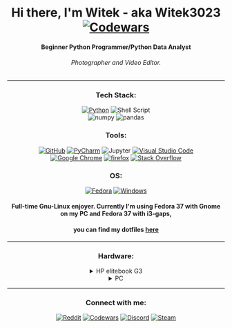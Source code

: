 <div align="center">

# Hi there, I'm Witek - aka Witek3023 [![Codewars](https://www.codewars.com/users/Witek3023/badges/micro)](https://www.codewars.com/users/Witek3023/badges)
#### Beginner Python Programmer/Python Data Analyst<br>
###### Photographer and Video Editor.</br>
---
### Tech Stack:
[![Python](https://img.shields.io/badge/python-132a13?style=for-the-badge&logo=python&logoColor=white)](https://www.python.org/)
![Shell Script](https://img.shields.io/badge/shell_script-132a13.svg?style=for-the-badge&logo=gnu-bash&logoColor=white)</br>
![numpy](https://img.shields.io/badge/NumPy-132a13.svg?style=for-the-badge&logo=NumPy&logoColor=white)
![pandas](https://img.shields.io/badge/pandas-132a13.svg?style=for-the-badge&logo=pandas&logoColor=white)</br>

### Tools:
[![GitHub](https://img.shields.io/badge/github-04471c.svg?style=for-the-badge&logo=github&logoColor=white)](https://github.com/)
[![PyCharm](https://img.shields.io/badge/pycharm-04471c?style=for-the-badge&logo=pycharm&logoColor=white&color=04471c&labelColor=04471c)](https://www.jetbrains.com/pycharm/)
![Jupyter](https://img.shields.io/badge/Jupyter-04471c.svg?style=for-the-badge&logo=Jupyter&logoColor=white)
[![Visual Studio Code](https://img.shields.io/badge/Visual%20Studio%20Code-04471c.svg?style=for-the-badge&logo=visual-studio-code&logoColor=white)](https://code.visualstudio.com/) <br>
[![Google Chrome](https://img.shields.io/badge/Google%20Chrome-04471c.svg?style=for-the-badge&logo=Google-Chrome&logoColor=white)](https://www.google.com/chrome/)
[![firefox](https://img.shields.io/badge/Firefox-04471c.svg?style=for-the-badge&logo=Firefox&logoColor=white)](https://www.mozilla.org/en-US/firefox/new/)
[![Stack Overflow](https://img.shields.io/badge/-Stackoverflow-04471c?style=for-the-badge&logo=stack-overflow&logoColor=white)](https://stackoverflow.com/)</br>

### OS:
[![Fedora](https://img.shields.io/badge/Fedora-0d2818?style=for-the-badge&logo=fedora&logoColor=white)](https://getfedora.org/)
[![Windows](https://img.shields.io/badge/Windows-0d2818?style=for-the-badge&logo=windows&logoColor=white)](https://www.microsoft.com/en-us/windows/windows-11)
</br>
#### Full-time Gnu-Linux enjoyer. Currently I'm using Fedora 37 with Gnome on my PC and Fedora 37 with i3-gaps, <br>
#### you can find my dotfiles [here](https://github.com/Witek3023/DotFiles)</br>
---
### Hardware:

<details><summary>HP elitebook G3</summary>
<p>
<li>AMD A10
<li>Radeon R6
<li>16GB Ram DDR3
<li>Linux Fedora 37
</p>
</details>

<details><summary>PC</summary>
<p>
<li>Intel Core i7-10700KF
<li>MSI Z490-A PRO
<li>Crucial 16GB (2x8GB) 3200MHz CL16 Ballistix Black
<li>Kingston 1TB M.2 PCIe NVMe A2000
<li>Gigabyte Radeon RX 6600 XT GAMING OC 8GB GDDR6
<li>SilentiumPC Fera 5 Dual Fan 2x120mm
<li>SilentiumPC Regnum RG6V TG Pure Black
<li>TP-Link Archer T6E DualBand
<li>LG 27GL850-B NanoIPS HDR10</br>
</p>
</details>

---

### Connect with me:
[![Reddit](https://img.shields.io/badge/Reddit-4f772d.svg?style=for-the-badge&logo=Reddit&logoColor=white)](https://www.reddit.com/user/Witek3023)
[![Codewars](https://img.shields.io/badge/Codewars-4f772d?style=for-the-badge&logo=codewars&logoColor=white)](https://www.codewars.com/users/Witek3023)
[![Discord](https://img.shields.io/badge/Discord-4f772d.svg?style=for-the-badge&logo=discord&logoColor=white)](https://discordapp.com/users/923236911584251904)
[![Steam](https://img.shields.io/badge/steam-4f772d.svg?style=for-the-badge&logo=steam&logoColor=white)](https://steamcommunity.com/profiles/76561198894259998/)
